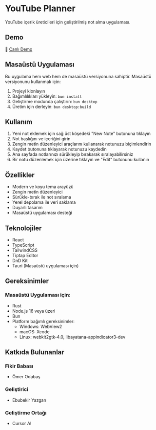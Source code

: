 # YouTube Planner

YouTube içerik üreticileri için geliştirilmiş not alma uygulaması.

## Demo

🔗 [Canlı Demo](https://youtube-planner-navy.vercel.app/)

## Masaüstü Uygulaması

Bu uygulama hem web hem de masaüstü versiyonuna sahiptir. Masaüstü versiyonunu kullanmak için:

1. Projeyi klonlayın
2. Bağımlılıkları yükleyin: `bun install`
3. Geliştirme modunda çalıştırın: `bun desktop`
4. Üretim için derleyin: `bun desktop:build`

## Kullanım

1. Yeni not eklemek için sağ üst köşedeki "New Note" butonuna tıklayın
2. Not başlığını ve içeriğini girin
3. Zengin metin düzenleyici araçlarını kullanarak notunuzu biçimlendirin
4. Kaydet butonuna tıklayarak notunuzu kaydedin
5. Ana sayfada notlarınızı sürükleyip bırakarak sıralayabilirsiniz
6. Bir notu düzenlemek için üzerine tıklayın ve "Edit" butonunu kullanın

## Özellikler

- Modern ve koyu tema arayüzü
- Zengin metin düzenleyici
- Sürükle-bırak ile not sıralama
- Yerel depolama ile veri saklama
- Duyarlı tasarım
- Masaüstü uygulaması desteği

## Teknolojiler

- React
- TypeScript
- TailwindCSS
- Tiptap Editor
- DnD Kit
- Tauri (Masaüstü uygulaması için)

## Gereksinimler

### Masaüstü Uygulaması için:
- Rust
- Node.js 16 veya üzeri
- Bun
- Platform bağımlı gereksinimler:
  - Windows: WebView2
  - macOS: Xcode
  - Linux: webkit2gtk-4.0, libayatana-appindicator3-dev

## Katkıda Bulunanlar

### Fikir Babası
- Ömer Odabaş

### Geliştirici
- Ebubekir Yazgan

### Geliştirme Ortağı
- Cursor AI
